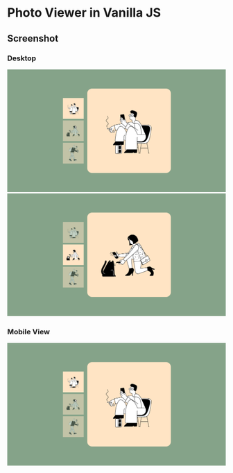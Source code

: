 # Photo Viewer in Vanilla JS

## Screenshot
### Desktop
![Screenshot 1](./assets/1st.png)  
![Screenshot 2](./assets/2nd.png)  

### Mobile View
![Mobile View](./assets/1st.png)
